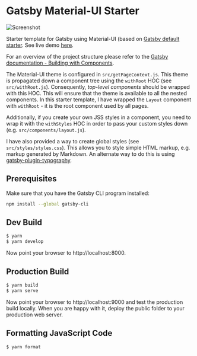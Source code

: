 # Gatsby Material-UI Starter

![Screenshot](assets/screen-shot.png)

Starter template for Gatsby using Material-UI (based on [Gatsby default starter](https://github.com/gatsbyjs/gatsby-starter-default/tree/v2). See live demo [here](https://gatsby-starter-material-ui.netlify.com/).

For an overview of the project structure please refer to the [Gatsby documentation - Building with Components](https://www.gatsbyjs.org/docs/building-with-components/).

The Material-UI theme is configured in `src/getPageContext.js`. This theme is propagated down a component tree using the `withRoot` HOC (see `src/withRoot.js`). Consequently, *top-level components* should be wrapped with this HOC. This will ensure that the theme is available to all the nested components. In this starter template, I have wrapped the `Layout` component with `withRoot` - it is the root component used by all pages. 

Additionally, if you create your own JSS styles in a component, you need to wrap it with the `withStyles` HOC in order to pass your custom styles down (e.g. `src/components/layout.js`).

I have also provided a way to create global styles (see `src/styles/styles.css`). This allows you to style simple HTML markup, e.g. markup generated by Markdown. An alternate way to do this is using [gatsby-plugin-typography](https://www.gatsbyjs.org/packages/gatsby-plugin-typography/).

## Prerequisites

Make sure that you have the Gatsby CLI program installed:
```sh
npm install --global gatsby-cli
```

Dev Build
---------
```bash
$ yarn
$ yarn develop
```

Now point your browser to http://localhost:8000.

Production Build
----------------
```bash
$ yarn build
$ yarn serve
```

Now point your browser to http://localhost:9000 and test the production
build locally. When you are happy with it, deploy the public folder to
your production web server.

Formatting JavaScript Code
--------------------------
```bash
$ yarn format
```
